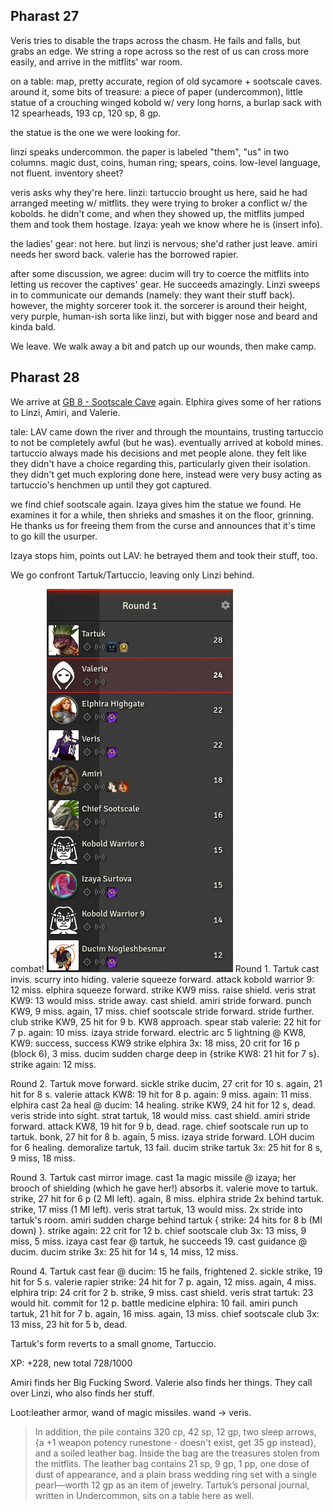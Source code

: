 ## Pharast 27
Veris tries to disable the traps across the chasm. He fails and falls, but grabs an edge.
We string a rope across so the rest of us can cross more easily, and arrive in the mitflits' war room.

on a table: map, pretty accurate, region of old sycamore + sootscale caves. around it, some bits of treasure: a piece of paper (undercommon), little statue of a crouching winged kobold w/ very long horns, a burlap sack with 12 spearheads, 193 cp, 120 sp, 8 gp.

the statue is the one we were looking for.

linzi speaks undercommon. the paper is labeled "them", "us" in two columns. magic dust, coins, human ring; spears, coins. low-level language, not fluent. inventory sheet?

veris asks why they're here. linzi: tartuccio brought us here, said he had arranged meeting w/ mitflits. they were trying to broker a conflict w/ the kobolds. he didn't come, and when they showed up, the mitflits jumped them and took them hostage. Izaya: yeah we know where he is (insert info).

the ladies' gear: not here. but linzi is nervous; she'd rather just leave. amiri needs her sword back. valerie has the borrowed rapier.

after some discussion, we agree: ducim will try to coerce the mitflits into letting us recover the captives' gear. He succeeds amazingly. Linzi sweeps in to communicate our demands (namely: they want their stuff back). however, the mighty sorcerer took it. the sorcerer is around their height, very purple, human-ish sorta like linzi, but with bigger nose and beard and kinda bald.

We leave. We walk away a bit and patch up our wounds, then make camp.
## Pharast 28
We arrive at [GB 8 - Sootscale Cave](../Places/Stolen%20Lands/Greenbelt/GB%208%20-%20Sootscale%20Cave.md) again. Elphira gives some of her rations to Linzi, Amiri, and Valerie.

tale:
LAV came down the river and through the mountains, trusting tartuccio to not be completely awful (but he was). eventually arrived at kobold mines. tartuccio always made his decisions and met people alone. they felt like they didn't have a choice regarding this, particularly given their isolation.
they didn't get much exploring done here, instead were very busy acting as tartuccio's henchmen up until they got captured.

we find chief sootscale again. Izaya gives him the statue we found. He examines it for a while, then shrieks and smashes it on the floor, grinning. He thanks us for freeing them from the curse and announces that it's time to go kill the usurper.

Izaya stops him, points out LAV: he betrayed them and took their stuff, too.

We go confront Tartuk/Tartuccio, leaving only Linzi behind.

combat!
![](../Pasted%20image%2020231022222028.png)
Round 1.
Tartuk cast invis. scurry into hiding.
valerie squeeze forward. attack kobold warrior 9: 12 miss.
elphira squeeze forward. strike KW9 miss. raise shield.
veris strat KW9: 13 would miss. stride away. cast shield.
amiri stride forward. punch KW9, 9 miss. again, 17 miss.
chief sootscale stride forward. stride further. club strike KW9, 25 hit for 9 b.
KW8 approach. spear stab valerie: 22 hit for 7 p. again: 10 miss.
izaya stride forward. electric arc 5 lightning @ KW8, KW9: success, success
KW9 strike elphira 3x: 18 miss, 20 crit for 16 p (block 6), 3 miss.
ducim sudden charge deep in {strike KW8: 21 hit for 7 s}. strike again: 12 miss.

Round 2.
Tartuk move forward. sickle strike ducim, 27 crit for 10 s. again, 21 hit for 8 s.
valerie attack KW8: 19 hit for 8 p. again: 9 miss. again: 11 miss.
elphira cast 2a heal @ ducim: 14 healing. strike KW9, 24 hit for 12 s, dead.
veris stride into sight. strat tartuk, 18 would miss. cast shield.
amiri stride forward. attack KW8, 19 hit for 9 b, dead. rage.
chief sootscale run up to tartuk. bonk, 27 hit for 8 b. again, 5 miss.
izaya stride forward. LOH ducim for 6 healing. demoralize tartuk, 13 fail.
ducim strike tartuk 3x: 25 hit for 8 s, 9 miss, 18 miss.

Round 3.
Tartuk cast mirror image. cast 1a magic missile @ izaya; her brooch of shielding (which he gave her!) absorbs it.
valerie move to tartuk. strike, 27 hit for 6 p (2 MI left). again, 8 miss.
elphira stride 2x behind tartuk. strike, 17 miss (1 MI left).
veris strat tartuk, 13 would miss. 2x stride into tartuk's room.
amiri sudden charge behind tartuk { strike: 24 hits for 8 b (MI down) }. strike again: 22 crit for 12 b.
chief sootscale club 3x: 13 miss,  9 miss, 5 miss.
izaya cast fear @ tartuk, he succeeds 19. cast guidance @ ducim.
ducim strike 3x: 25 hit for 14 s, 14 miss, 12 miss.

Round 4.
Tartuk cast fear @ ducim: 15 he fails, frightened 2. sickle strike, 19 hit for 5 s.
valerie rapier strike: 24 hit for 7 p. again, 12 miss. again, 4 miss.
elphira trip: 24 crit for 2 b. strike, 9 miss. cast shield.
veris strat tartuk: 23 would hit. commit for 12 p. battle medicine elphira: 10 fail.
amiri punch tartuk, 21 hit for 7 b. again, 16 miss. again, 13 miss.
chief sootscale club 3x: 13 miss, 23 hit for 5 b, dead.

Tartuk's form reverts to a small gnome, Tartuccio.

XP: +228, new total 728/1000

Amiri finds her Big Fucking Sword. Valerie also finds her things. They call over Linzi, who also finds her stuff.

Loot:leather armor, wand of magic missiles.
wand -> veris.
> In addition, the pile contains 320 cp, 42 sp, 12 gp, two sleep arrows, {a +1 weapon potency runestone - doesn't exist, get 35 gp instead}, and a soiled leather bag. Inside the bag are the treasures stolen from the mitflits. The leather bag contains 21 sp, 9 gp, 1 pp, one dose of dust of appearance, and a plain brass wedding ring set with a single pearl—worth 12 gp as an item of jewelry. Tartuk’s personal journal, written in Undercommon, sits on a table here as well.
